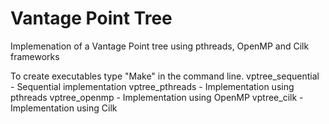 # Vantage Point Tree
Implemenation of a Vantage Point tree using pthreads, OpenMP and Cilk frameworks

To create executables type "Make" in the command line.
vptree_sequential - Sequential implementation
vptree_pthreads - Implementation using pthreads
vptree_openmp - Implementation using OpenMP
vptree_cilk - Implementation using Cilk

